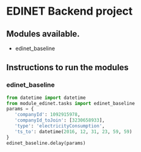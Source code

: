 # EDINET Backend project

## Modules available.
- edinet_baseline

## Instructions to run the modules
### edinet_baseline
```python
from datetime import datetime
from module_edinet.tasks import edinet_baseline
params = {
   'companyId': 1092915978,
   'companyId_toJoin': [3230658933],
   'type': 'electricityConsumption',
   'ts_to': datetime(2016, 12, 31, 23, 59, 59)
}
edinet_baseline.delay(params)
```

